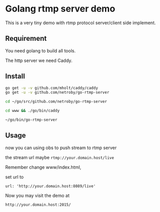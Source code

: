 # Golang rtmp server demo

This is a very tiny demo with rtmp protocol server/client side implement.

## Requirement

You need golang to build all tools. 

The http server we need Caddy.

## Install

```bash
go get -u -v github.com/mholt/caddy/caddy 
go get -u -v github.com/netroby/go-rtmp-server

cd ~/go/src/github.com/netroby/go-rtmp-server

cd www && ./go/bin/caddy

~/go/bin/go-rtmp-server
```


## Usage


now you can using obs to push stream to rtmp server


the stream url maybe ```rtmp://your.domain.host/live```

Remember change www/index.html, 

set url to 
```
url: 'http://your.domain.host:8089/live'
```


Now you may visit the demo at 
```
http://your.domain.host:2015/
```